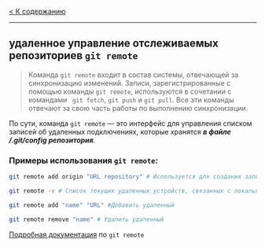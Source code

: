 [< К содержанию](./readme.md)
***
##  удаленное управление отслеживаемых репозиториев `git remote`

>Команда `git remote` входит в состав системы, отвечающей за синхронизацию изменений. Записи, зарегистрированные с помощью команды `git remote`, используются в сочетании с командами ` git fetch`, `git push` и `git pull`. Все эти команды отвечают за свою часть работы по выполнению синхронизации.

По сути, команда `git remote` — это интерфейс для управления списком записей об удаленных подключениях, которые хранятся ***в файле /.git/config репозитория***.

### Примеры использования `git remote`:

```bash
git remote add origin "URL repository" # Используется для создания записи о новом подключении к удаленному репозиторию

git remote -v # Список текущих удаленных устройств, связанных с локальным репозиторием

git remote add "name" "URL" #Добавить удаленный

git remote remove "name" # Удалить удаленный
```

[Подробная документация](https://git-scm.com/docs/git-remote) по `git remote`